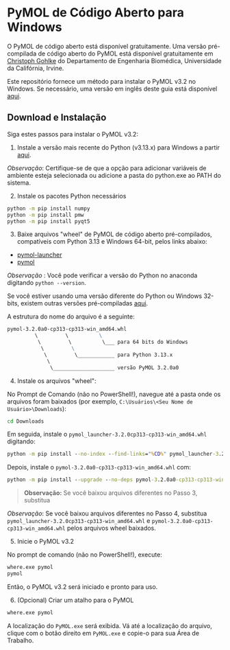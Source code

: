 # PyMOL de Código Aberto para Windows

O PyMOL de código aberto está disponível gratuitamente. Uma versão pré-compilada de código aberto do PyMOL está disponível gratuitamente em [Christoph Gohlke](https://www.cgohlke.com/) do Departamento de Engenharia Biomédica, Universidade da Califórnia, Irvine.

Este repositório fornece um método para instalar o PyMOL v3.2 no Windows. Se necessário, uma versão em inglês deste guia está disponível [aqui](https://github.com/cnpem/PyMOL4Win/blob/main/README.md).

## Download e Instalação

Siga estes passos para instalar o PyMOL v3.2:

1. Instale a versão mais recente do Python (v3.13.x) para Windows a partir [aqui](http://www.python.org/downloads/).

_Observação_: Certifique-se de que a opção para adicionar variáveis de ambiente esteja selecionada ou adicione a pasta do python.exe ao PATH do sistema.

2. Instale os pacotes Python necessários

```cmd
python -m pip install numpy
python -m pip install pmw
python -m pip install pyqt5
```

3. Baixe arquivos "wheel" de PyMOL de código aberto pré-compilados, compatíveis com Python 3.13 e Windows 64-bit, pelos links abaixo:

* [pymol-launcher](https://github.com/cnpem/PyMOL4Win/releases/latest/download/pymol_launcher-3.2.0cp313-cp313-win_amd64.whl)
* [pymol](https://github.com/cnpem/PyMOL4Win/releases/latest/download/pymol-3.2.0a0-cp313-cp313-win_amd64.whl)

*Observação* : Você pode verificar a versão do Python no anaconda digitando `python --version`.

Se você estiver usando uma versão diferente do Python ou Windows 32-bits, existem outras versões pré-compiladas [aqui](https://github.com/cgohlke/pymol-open-source-wheels/releases).

A estrutura do nome do arquivo é a seguinte:

```cmd
pymol‑3.2.0a0‑cp313‑cp313‑win_amd64.whl
         \         \          \
          \         \          \___ para 64 bits do Windows
           \         \
            \         \____________ para Python 3.13.x
             \
              \____________________ versão PyMOL 3.2.0a0
```

4. Instale os arquivos "wheel":

No Prompt de Comando (não no PowerShell!), navegue até a pasta onde os arquivos foram baixados (por exemplo, `C:\Usuários\<Seu Nome de Usuário>\Downloads`):

```cmd
cd Downloads
```

Em seguida, instale o `pymol_launcher-3.2.0cp313-cp313-win_amd64.whl` digitando:

```cmd
python -m pip install --no-index --find-links="%CD%" pymol_launcher-3.2.0cp313-cp313-win_amd64.whl
```

Depois, instale o `pymol-3.2.0a0-cp313-cp313-win_amd64.whl` com:

```cmd
python -m pip install --upgrade --no-deps pymol-3.2.0a0-cp313-cp313-win_amd64.whl
```

> **Observação:** Se você baixou arquivos diferentes no Passo 3, substitua

*Observação*: Se você baixou arquivos diferentes no Passo 4, substitua `pymol_launcher-3.2.0cp313-cp313-win_amd64.whl` e `pymol-3.2.0a0-cp313-cp313-win_amd64.whl` pelos arquivos wheel baixados.

5. Inicie o PyMOL v3.2

No prompt de comando (não no PowerShell!), execute:

```cmd
where.exe pymol
pymol
```

Então, o PyMOL v3.2 será iniciado e pronto para uso.

6. (Opcional) Criar um atalho para o PyMOL

```cmd
where.exe pymol
```

A localização do `PyMOL.exe` será exibida. Vá até a localização do arquivo, clique com o botão direito em `PyMOL.exe` e copie-o para sua Área de Trabalho.
